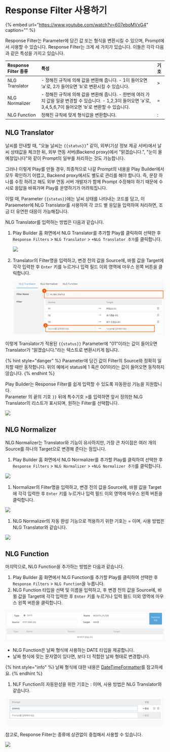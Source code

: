 # Response Filter 사용하기

{% embed url="https://www.youtube.com/watch?v=607eboMVxG4" caption="" %}

Response Filter는 Parameter에 담긴 값 또는 형식을 변환시킬 수 있으며, Prompt에서 사용할 수 있습니다. Response Filter는 크게 세 가지가 있습니다. 이들은 각각 다음과 같은 특성을 가지고 있습니다.

| Response Filter 종류 | 특성 | 기호 |
| :--- | :--- | :--- |
| NLG Translator | - 정해진 규칙에 의해 값을 변환해 줍니다. - 1이 들어오면 'a'로, 2가 들어오면 'b'로 변환시킬 수 있습니다. | &gt; |
| NLG Normalizer | - 정해진 규칙에 의해 값을 변환해 줍니다. - 한번에 여러 가지 값을 일괄 변경할 수 있습니다. - 1,2,3이 들어오면 'a'로, 3,4,5,6,7이 들어오면 'b'로 변환할 수 있습니다. | = |
| NLG Function | 정해진 규칙에 맞게 형식값을 변환합니다. | : |

## NLG Translator <a id="nlg-translator"></a>

날씨를 안내할 때, "오늘 날씨는 `{{status}}`" 같이, 외부\(기상 정보 제공 서버\)에서 날씨 상태값을 체크한 뒤, 외부 연동 서버\(Backend proxy\)에서 "맑겠습니다.", "눈이 올 예정입니다"와 같이 Prompt의 일부를 처리하는 것도 가능합니다.

그러나 이렇게 Play를 만들 경우, 최종적으로 나갈 Prompt의 내용을 Play Builder에서 모두 확인하기 어렵고, Backend proxy에서도 별도로 관리를 해야 합니다. 즉, 문장 하나를 수정 하려고 해도 외부 연동 서버 개발자가 함께 Prompt 수정해야 하기 때문에 수시로 응답을 바꿔가며 Play를 운영하기가 어려워집니다.

이럴 때, Parameter `{{status}}`에는 날씨 상태를 나타내는 코드를 담고, 이 Paraemeter에 NLG Translator를 사용하여 각 코드 별 응답을 입력하여 처리하면, 조금 더 유연한 대응이 가능해집니다.

NLG Translator를 입력하는 방법은 다음과 같습니다.

1. Play Builder 홈 화면에서 NLG Translator를 추가할 Play를 클릭하여 선택한 후 `Response Filters` &gt; `NLG Translator` &gt; `+NLG Translator 추가`를 클릭합니다.

   ![](../../.gitbook/assets/ch3_324_c01.png)

2. Translator의 Filter명을 입력하고, 변경 전의 값을 Source에, 바뀔 값을 Target에 각각 입력한 후 `Enter` 키를 누르거나 입력 필드 이외 영역에 마우스 왼쪽 버튼을 클릭합니다.

   ![](../../.gitbook/assets/ch3_324_c02%20%281%29.png)

이렇게 Translator가 적용된 `{{status}}` Parameter에 "01"이라는 값이 들어오면 Translator가 "맑겠습니다."라는 텍스트로 변환시키게 됩니다.

{% hint style="danger" %}
Parameter에 담긴 값이 Filter의 Source와 정확히 일치할 때만 동작합니다. 위의 예에서 status에 1 혹은 001이라는 값이 들어오면 동작하지 않습니다.
{% endhint %}

Play Builder는 Response Filter를 쉽게 입력할 수 있도록 자동완성 기능을 지원합니다.  
Parameter 의 끝의 기호 `}}` 뒤에 특수기호 &gt;를 입력하면 앞서 정의한 NLG Translator의 리스트가 표시되며, 원하는 Filter를 선택합니다.

![](../../.gitbook/assets/ch3_323412_c01.gif)

## NLG Normalizer <a id="nlg-normalizer"></a>

NLG Normalizer는 Translator와 기능이 유사하지만, 가장 큰 차이점은 여러 개의 Source를 하나의 Target으로 변경해 준다는 점입니다.

1. Play Builder 홈 화면에서 NLG Normalizer를 추가할 Play를 클릭하여 선택한 후 `Response Filters` &gt; `NLG Normalizer` &gt; `+NLG Normalizer 추가`를 클릭합니다.

![](../../.gitbook/assets/ch3_324_c04-1.png)

1. Normalizer의 Filter명을 입력하고, 변경 전의 값을 Source에, 바뀔 값을 Target에 각각 입력한 후 `Enter` 키를 누르거나 입력 필드 이외 영역에 마우스 왼쪽 버튼을 클릭합니다.

![](../../.gitbook/assets/ch3_324_c05-1.png)

1. NLG Normalizer의 자동 완성 기능으로 적용하기 위한 기호는 = 이며, 사용 방법은 NLG Translator와 같습니다.

![](../../.gitbook/assets/ch3_323412_c02.gif)

## NLG Function <a id="nlg-function"></a>

마지막으로, NLG Function을 추가하는 방법은 다음과 같습니다.

1. Play Builder 홈 화면에서 NLG Function를 추가할 Play를 클릭하여 선택한 후 `Response Filters` &gt; `NLG Function`을 누릅니다.
2. NLG Function 타입을 선택 및 이름을 입력하고, 후 변경 전의 값을 Source에, 바뀔 값을 Target에 각각 입력한 후 `Enter` 키를 누르거나 입력 필드 이외 영역에 마우스 왼쪽 버튼을 클릭합니다.

![](../../.gitbook/assets/ch3_324_c08_2%20%282%29.png)

* NLG Function은 날짜 형식에 사용하는 DATE 타입을 제공합니다.
* 날짜 형식에 맞는 문자열이 있다면, 보다 더 적합한 날짜 형태로 변경합니다.  

{% hint style="info" %}
날짜 형식에 대한 내용은 [DateTimeFormatter](https://docs.oracle.com/javase/8/docs/api/java/time/format/DateTimeFormatter.html)를 참고하세요.
{% endhint %}

1. NLF Function의 자동완성을 위한 기호는 : 이며, 사용 방법은 NLG Translator와 같습니다.

![](../../.gitbook/assets/ch3_323412_c03%20%281%29.gif)

참고로, Response Filter는 종류에 상관없이 중첩해서 사용할 수 있습니다.

![](../../.gitbook/assets/ch3_324_c10.png)

